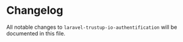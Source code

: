 # Changelog

All notable changes to `laravel-trustup-io-authentification` will be documented in this file.
